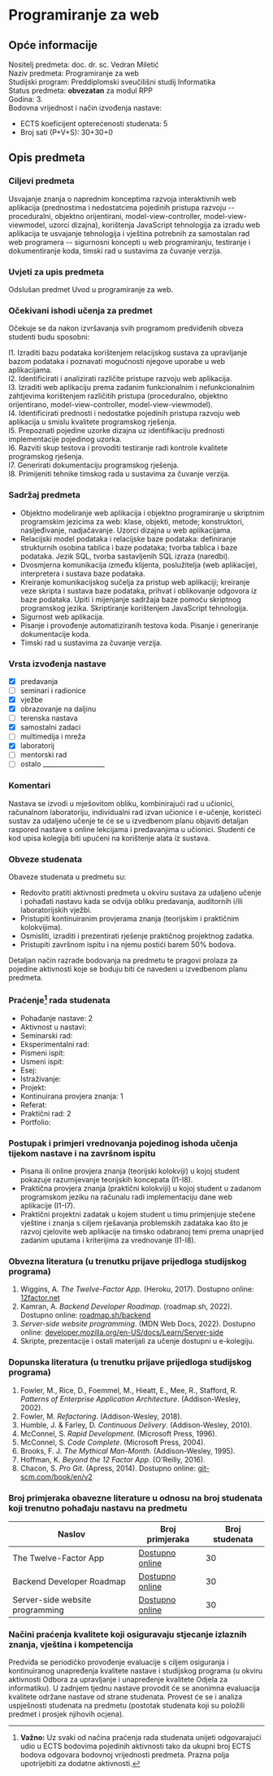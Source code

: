 # Programiranje za web

## Opće informacije

Nositelj predmeta: doc. dr. sc. Vedran Miletić  
Naziv predmeta: Programiranje za web  
Studijski program: Preddiplomski sveučilišni studij Informatika  
Status predmeta: **obvezatan** za modul RPP  
Godina: 3.  
Bodovna vrijednost i način izvođenja nastave:

- ECTS koeficijent opterećenosti studenata: 5
- Broj sati (P+V+S): 30+30+0

## Opis predmeta

### Ciljevi predmeta

Usvajanje znanja o naprednim konceptima razvoja interaktivnih web aplikacija (prednostima i nedostatcima pojedinih pristupa razvoju -- proceduralni, objektno orijentirani, model-view-controller, model-view-viewmodel, uzorci dizajna), korištenja JavaScript tehnologija za izradu web aplikacija te usvajanje tehnologija i vještina potrebnih za samostalan rad web programera -- sigurnosni koncepti u web programiranju, testiranje i dokumentiranje koda, timski rad u sustavima za čuvanje verzija.

### Uvjeti za upis predmeta

Odslušan predmet Uvod u programiranje za web.

### Očekivani ishodi učenja za predmet

Očekuje se da nakon izvršavanja svih programom predviđenih obveza studenti budu sposobni:

I1. Izraditi bazu podataka korištenjem relacijskog sustava za upravljanje bazom podataka i poznavati mogućnosti njegove uporabe u web aplikacijama.  
I2. Identificirati i analizirati različite pristupe razvoju web aplikacija.  
I3. Izraditi web aplikaciju prema zadanim funkcionalnim i nefunkcionalnim zahtjevima korištenjem različitih pristupa (proceduralno, objektno orijentirano, model-view-controller, model-view-viewmodel).  
I4. Identificirati prednosti i nedostatke pojedinih pristupa razvoju web aplikacija u smislu kvalitete programskog rješenja.  
I5. Prepoznati pojedine uzorke dizajna uz identifikaciju prednosti implementacije pojedinog uzorka.  
I6. Razviti skup testova i provoditi testiranje radi kontrole kvalitete programskog rješenja.  
I7. Generirati dokumentaciju programskog rješenja.  
I8. Primijeniti tehnike timskog rada u sustavima za čuvanje verzija.

### Sadržaj predmeta

- Objektno modeliranje web aplikacija i objektno programiranje u skriptnim programskim jezicima za web: klase, objekti, metode; konstruktori, nasljeđivanje, nadjačavanje. Uzorci dizajna u web aplikacijama.
- Relacijski model podataka i relacijske baze podataka: definiranje strukturnih osobina tablica i baze podataka; tvorba tablica i baze podataka. Jezik SQL, tvorba sastavljenih SQL izraza (naredbi).
- Dvosmjerna komunikacija između klijenta, poslužitelja (web aplikacije), interpretera i sustava baze podataka.
- Kreiranje komunikacijskog sučelja za pristup web aplikaciji; kreiranje veze skripta i sustava baze podataka, prihvat i oblikovanje odgovora iz baze podataka. Upiti i mijenjanje sadržaja baze pomoću skriptnog programskog jezika. Skriptiranje korištenjem JavaScript tehnologija.
- Sigurnost web aplikacija.
- Pisanje i provođenje automatiziranih testova koda. Pisanje i generiranje dokumentacije koda.
- Timski rad u sustavima za čuvanje verzija.

### Vrsta izvođenja nastave

- [x] predavanja
- [ ] seminari i radionice
- [x] vježbe
- [x] obrazovanje na daljinu
- [ ] terenska nastava
- [x] samostalni zadaci
- [ ] multimedija i mreža
- [x] laboratorij
- [ ] mentorski rad
- [ ] ostalo ___________________

### Komentari

Nastava se izvodi u mješovitom obliku, kombinirajući rad u učionici, računalnom laboratoriju, individualni rad izvan učionice i e-učenje, koristeći sustav za udaljeno učenje te će se u izvedbenom planu objaviti detaljan raspored nastave s online lekcijama i predavanjima u učionici. Studenti će kod upisa kolegija biti upućeni na korištenje alata iz sustava.

### Obveze studenata

Obaveze studenata u predmetu su:

- Redovito pratiti aktivnosti predmeta u okviru sustava za udaljeno učenje i pohađati nastavu kada se odvija obliku predavanja, auditornih i/ili laboratorijskih vježbi.
- Pristupiti kontinuiranim provjerama znanja (teorijskim i praktičnim kolokvijima).
- Osmisliti, izraditi i prezentirati rješenje praktičnog projektnog zadatka.
- Pristupiti završnom ispitu i na njemu postići barem 50% bodova.

Detaljan način razrade bodovanja na predmetu te pragovi prolaza za pojedine aktivnosti koje se boduju biti će navedeni u izvedbenom planu predmeta.

### Praćenje[^1] rada studenata

- Pohađanje nastave: 2
- Aktivnost u nastavi:
- Seminarski rad:
- Eksperimentalni rad:
- Pismeni ispit:
- Usmeni ispit:
- Esej:
- Istraživanje:
- Projekt:
- Kontinuirana provjera znanja: 1
- Referat:
- Praktični rad: 2
- Portfolio:

### Postupak i primjeri vrednovanja pojedinog ishoda učenja tijekom nastave i na završnom ispitu

- Pisana ili online provjera znanja (teorijski kolokviji) u kojoj student pokazuje razumijevanje teorijskih koncepata (I1-I8).
- Praktična provjera znanja (praktični kolokviji) u kojoj student u zadanom programskom jeziku na računalu radi implementaciju dane web aplikacije (I1-I7).
- Praktični projektni zadatak u kojem student u timu primjenjuje stečene vještine i znanja s ciljem rješavanja problemskih zadataka kao što je razvoj cjelovite web aplikacije na timsko odabranoj temi prema unaprijed zadanim uputama i kriterijima za vrednovanje (I1-I8).

### Obvezna literatura (u trenutku prijave prijedloga studijskog programa)

1. Wiggins, A. *The Twelve-Factor App*. (Heroku, 2017). Dostupno online: [12factor.net](https://12factor.net/)
2. Kamran, A. *Backend Developer Roadmap*. (roadmap.sh, 2022). Dostupno online: [roadmap.sh/backend](https://roadmap.sh/backend)
3. *Server-side website programming*. (MDN Web Docs, 2022). Dostupno online: [developer.mozilla.org/en-US/docs/Learn/Server-side](https://developer.mozilla.org/en-US/docs/Learn/Server-side)
4. Skripte, prezentacije i ostali materijali za učenje dostupni u e-kolegiju.

### Dopunska literatura (u trenutku prijave prijedloga studijskog programa)

1. Fowler, M., Rice, D., Foemmel, M., Hieatt, E., Mee, R., Stafford, R. *Patterns of Enterprise Application Architecture*. (Addison-Wesley, 2002).
2. Fowler, M. *Refactoring*. (Addison-Wesley, 2018).
3. Humble, J. & Farley, D. *Continuous Delivery*. (Addison-Wesley, 2010).
4. McConnel, S. *Rapid Development*. (Microsoft Press, 1996).
5. McConnel, S. *Code Complete*. (Microsoft Press, 2004).
6. Brooks, F. J. *The Mythical Man-Month*. (Addison-Wesley, 1995).
7. Hoffman, K. *Beyond the 12 Factor App*. (O'Reilly, 2016).
8. Chacon, S. *Pro Git*. (Apress, 2014). Dostupno online: [git-scm.com/book/en/v2](https://git-scm.com/book/en/v2)

### Broj primjeraka obavezne literature u odnosu na broj studenata koji trenutno pohađaju nastavu na predmetu

| Naslov | Broj primjeraka | Broj studenata |
| ------ | --------------- | -------------- |
| The Twelve-Factor App | [Dostupno online](https://12factor.net/) | 30 |
| Backend Developer Roadmap | [Dostupno online](https://roadmap.sh/backend) | 30 |
| Server-side website programming | [Dostupno online](https://developer.mozilla.org/en-US/docs/Learn/Server-side) | 30 |

### Načini praćenja kvalitete koji osiguravaju stjecanje izlaznih znanja, vještina i kompetencija

Predviđa se periodičko provođenje evaluacije s ciljem osiguranja i kontinuiranog unapređenja kvalitete nastave i studijskog programa (u okviru aktivnosti Odbora za upravljanje i unapređenje kvalitete Odjela za informatiku). U zadnjem tjednu nastave provodit će se anonimna evaluacija kvalitete održane nastave od strane studenata. Provest će se i analiza uspješnosti studenata na predmetu (postotak studenata koji su položili predmet i prosjek njihovih ocjena).

[^1]: **Važno:** Uz svaki od načina praćenja rada studenata unijeti odgovarajući udio u ECTS bodovima pojedinih aktivnosti tako da ukupni broj ECTS bodova odgovara bodovnoj vrijednosti predmeta. Prazna polja upotrijebiti za dodatne aktivnosti.
